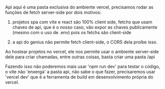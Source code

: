 Api aqui é uma pasta exclusiva do ambiente vercel, precisamos rodar as funções de fetch server-side por dois motivos:

1. projetos spa com vite e react são 100% client side, fetchs que usam chaves de api, que é o nosso caso, vão expor as chaves
publicamente (mesmo com o uso de .env) pois os fetchs são client-side

2. a api do genius não permite fetch client-side, o CORS dela proíbe isso.

Ao hostear projetos no vercel, ele nos permite usar o ambiente server-side dele para criar chamadas, entre outras coisas, basta
criar uma pasta /api

Fazendo isso não poderemos mais usar 'npm run dev' para testar o código, o vite não 'enxerga' a pasta api, não sabe o que fazer,
precisaremos usar 'vercel dev' que é a ferramenta de build em desenvolvimento própria do vercel.

